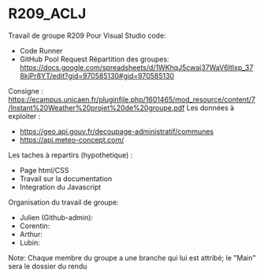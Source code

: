# R209_ACLJ
Travail de groupe R209
Pour Visual Studio code:
- Code Runner
- GitHub Pool Request
Répartition des groupes: https://docs.google.com/spreadsheets/d/1WKhqJ5cwaj37WaV6ltIxp_378kjPr8YT/edit?gid=970585130#gid=970585130

Consigne : https://ecampus.unicaen.fr/pluginfile.php/1601465/mod_resource/content/7/Instant%20Weather%20projet%20de%20groupe.pdf
Les données à exploiter :
- https://geo.api.gouv.fr/decoupage-administratif/communes
- https://api.meteo-concept.com/

Les taches à repartirs (hypothetique) :
- Page html/CSS
- Travail sur la documentation
- Integration du Javascript

Organisation du travail de groupe:  
- Julien (Github-admin): 
- Corentin:
- Arthur:
- Lubin:

Note: Chaque membre du groupe a une branche qui lui est attribé; le "Main" sera le dossier du rendu
